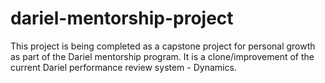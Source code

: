 # dariel-mentorship-project
This project is being completed as a capstone project for personal growth as part of the Dariel mentorship program. It is a clone/improvement of the current Dariel performance review system - Dynamics.  
